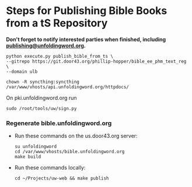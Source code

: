 # Steps for Publishing Bible Books from a tS Repository

**Don't forget to notify interested parties when finished, including publishing@unfoldingword.org.**

    python execute.py publish_bible_from_ts \
    --gitrepo https://git.door43.org/phillip-hopper/bible_ee_phm_text_reg \
    --domain ulb
    
    chown -R syncthing:syncthing /var/www/vhosts/api.unfoldingword.org/httpdocs/

On pki.unfoldingword.org run

    sudo /root/tools/uw/sign.py

### Regenerate bible.unfoldingword.org

* Run these commands on the us.door43.org server:
    ```
    su unfoldingword
    cd /var/www/vhosts/bible.unfoldingword.org
    make build
    ```

* Run these commands locally:
    ```
    cd ~/Projects/uw-web && make publish
    ```
